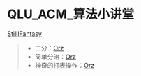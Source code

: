 # QLU_ACM_算法小讲堂
[StilllFantasy]()
>- 二分：[Orz](erfen.html)
>- 简单分治：[Orz](fenzhi.html)
>- 神奇的打表操作：[Orz](dabiao.Orz)
